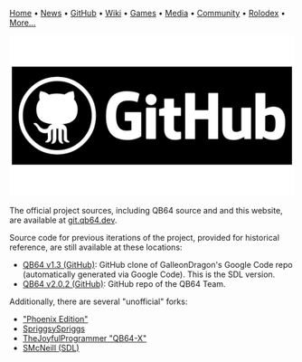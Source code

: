 [Home](https://qb64.com) • [News](news.md) • [GitHub](github.md) • [Wiki](wiki.md) • [Games](games.md) • [Media](media.md) • [Community](community.md) • [Rolodex](rolodex.md) • [More...](more.md)

![GitHub](images/github.png)

The official project sources, including QB64 source and and this website, are available at [git.qb64.dev](https://git.qb64.dev).

Source code for previous iterations of the project, provided for historical reference, are still available at these locations:
 
- [QB64 v1.3 (GitHub)](https://github.com/Galleondragon/qb64): GitHub clone of GalleonDragon's Google Code repo (automatically generated via Google Code).  This is the SDL version.
- [QB64 v2.0.2 (GitHub)](https://github.com/QB64Team/qb64): GitHub repo of the QB64 Team.

Additionally, there are several "unofficial" forks:

- ["Phoenix Edition"](https://github.com/QB64-Phoenix-Edition/QB64pe/)
- [SpriggsySpriggs](https://github.com/SpriggsySpriggs/qb64)
- [TheJoyfulProgrammer "QB64-X"](https://github.com/TheJoyfulProgrammer/QB64-X)
- [SMcNeill (SDL)](https://github.com/SteveMcNeill/QB64-SDL)
